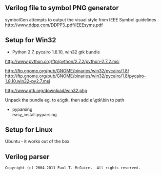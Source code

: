 Verilog file to symbol PNG generator
------------------------------------

symbolGen attempts to output the visual style from IEEE Symbol guidelines
http://www.ddpp.com/DDPP3_pdf/IEEEsyms.pdf


Setup for Win32
---------------
+ Python 2.7, pycairo 1.8.10, win32 gtk bundle

http://www.python.org/ftp/python/2.7.2/python-2.7.2.msi  

http://ftp.gnome.org/pub/GNOME/binaries/win32/pycairo/1.8/  
http://ftp.gnome.org/pub/GNOME/binaries/win32/pycairo/1.8/pycairo-1.8.10.win32-py2.7.msi  

http://www.gtk.org/download/win32.php

Unpack the bundle eg. to e:\gtk, then add e:\gtk\bin to path

+ pyparsing  
easy_install pyparsing  

Setup for Linux
---------------
Ubuntu - it works out of the box.


Verilog parser
--------------

    Copyright (c) 2004-2011 Paul T. McGuire.  All rights reserved.



